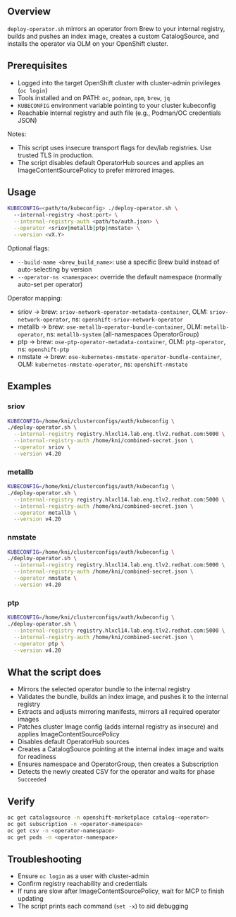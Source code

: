 ## Overview

`deploy-operator.sh` mirrors an operator from Brew to your internal registry, builds and pushes an index image, creates a custom CatalogSource, and installs the operator via OLM on your OpenShift cluster.

## Prerequisites

- Logged into the target OpenShift cluster with cluster-admin privileges (`oc login`)
- Tools installed and on PATH: `oc`, `podman`, `opm`, `brew`, `jq`
- `KUBECONFIG` environment variable pointing to your cluster kubeconfig
- Reachable internal registry and auth file (e.g., Podman/OC credentials JSON)

Notes:
- This script uses insecure transport flags for dev/lab registries. Use trusted TLS in production.
- The script disables default OperatorHub sources and applies an ImageContentSourcePolicy to prefer mirrored images.

## Usage

```bash
KUBECONFIG=<path/to/kubeconfig> ./deploy-operator.sh \
  --internal-registry <host:port> \
  --internal-registry-auth <path/to/auth.json> \
  --operator <sriov|metallb|ptp|nmstate> \
  --version <vX.Y>
```

Optional flags:
- `--build-name <brew_build_name>`: use a specific Brew build instead of auto-selecting by version
- `--operator-ns <namespace>`: override the default namespace (normally auto-set per operator)

Operator mapping:
- sriov → brew: `sriov-network-operator-metadata-container`, OLM: `sriov-network-operator`, ns: `openshift-sriov-network-operator`
- metallb → brew: `ose-metallb-operator-bundle-container`, OLM: `metallb-operator`, ns: `metallb-system` (all-namespaces OperatorGroup)
- ptp → brew: `ose-ptp-operator-metadata-container`, OLM: `ptp-operator`, ns: `openshift-ptp`
- nmstate → brew: `ose-kubernetes-nmstate-operator-bundle-container`, OLM: `kubernetes-nmstate-operator`, ns: `openshift-nmstate`

## Examples

### sriov
```bash
KUBECONFIG=/home/kni/clusterconfigs/auth/kubeconfig \
./deploy-operator.sh \
  --internal-registry registry.hlxcl14.lab.eng.tlv2.redhat.com:5000 \
  --internal-registry-auth /home/kni/combined-secret.json \
  --operator sriov \
  --version v4.20
```

### metallb
```bash
KUBECONFIG=/home/kni/clusterconfigs/auth/kubeconfig \
./deploy-operator.sh \
  --internal-registry registry.hlxcl14.lab.eng.tlv2.redhat.com:5000 \
  --internal-registry-auth /home/kni/combined-secret.json \
  --operator metallb \
  --version v4.20
```

### nmstate
```bash
KUBECONFIG=/home/kni/clusterconfigs/auth/kubeconfig \
./deploy-operator.sh \
  --internal-registry registry.hlxcl14.lab.eng.tlv2.redhat.com:5000 \
  --internal-registry-auth /home/kni/combined-secret.json \
  --operator nmstate \
  --version v4.20
```

### ptp
```bash
KUBECONFIG=/home/kni/clusterconfigs/auth/kubeconfig \
./deploy-operator.sh \
  --internal-registry registry.hlxcl14.lab.eng.tlv2.redhat.com:5000 \
  --internal-registry-auth /home/kni/combined-secret.json \
  --operator ptp \
  --version v4.20
```

## What the script does

- Mirrors the selected operator bundle to the internal registry
- Validates the bundle, builds an index image, and pushes it to the internal registry
- Extracts and adjusts mirroring manifests, mirrors all required operator images
- Patches cluster Image config (adds internal registry as insecure) and applies ImageContentSourcePolicy
- Disables default OperatorHub sources
- Creates a CatalogSource pointing at the internal index image and waits for readiness
- Ensures namespace and OperatorGroup, then creates a Subscription
- Detects the newly created CSV for the operator and waits for phase `Succeeded`

## Verify

```bash
oc get catalogsource -n openshift-marketplace catalog-<operator>
oc get subscription -n <operator-namespace>
oc get csv -n <operator-namespace>
oc get pods -n <operator-namespace>
```

## Troubleshooting

- Ensure `oc login` as a user with cluster-admin
- Confirm registry reachability and credentials
- If runs are slow after ImageContentSourcePolicy, wait for MCP to finish updating
- The script prints each command (`set -x`) to aid debugging


